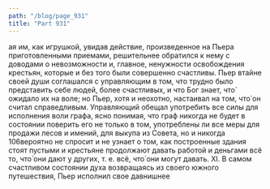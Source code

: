 ```yaml
---
path: "/blog/page_931"
title: "Part 931"
---
```


ая им, как игрушкой, увидав действие, произведенное на Пьера приготовленными приемами, решительнее обратился к нему с доводами о невозможности и, главное, ненужности освобождения крестьян, которые и без того были совершенно счастливы.
Пьер втайне своей души соглашался с управляющим в том, что трудно было представить себе людей, более счастливых, и что Бог знает, что́ ожидало их на воле; но Пьер, хотя и неохотно, настаивал на том, что́ он считал справедливым. Управляющий обещал употребить все силы для исполнения воли графа, ясно понимая, что граф никогда не будет в состоянии поверить его не только в том, употреблены ли все меры для продажи лесов и имений, для выкупа из Совета, но и никогда 106вероятно не спросит и не узнает о том, как построенные здания стоят пустыми и крестьяне продолжают давать работой и деньгами всё то, что́ они дают у других, т. е. всё, что́ они могут давать.
XI.
В самом счастливом состоянии духа возвращаясь из своего южного путешествия, Пьер исполнил свое давнишнее
